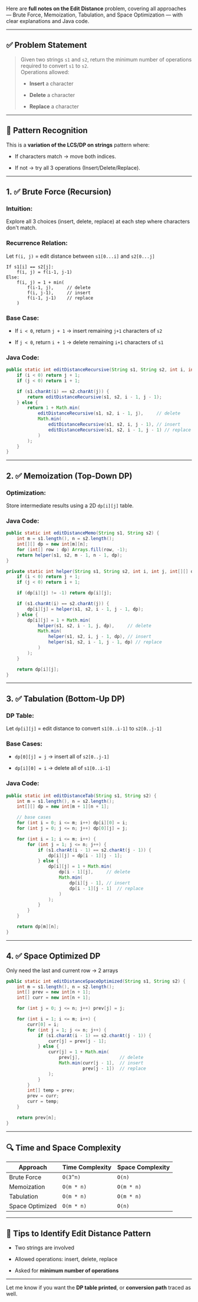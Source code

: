 Here are **full notes on the Edit Distance** problem, covering all approaches — Brute Force, Memoization, Tabulation, and Space Optimization — with clear explanations and Java code.

---

## ✅ Problem Statement

> Given two strings `s1` and `s2`, return the minimum number of operations required to convert `s1` to `s2`.  
> Operations allowed:
> 
> - **Insert** a character
>     
> - **Delete** a character
>     
> - **Replace** a character
>     

---

## 🔁 Pattern Recognition

This is a **variation of the LCS/DP on strings** pattern where:

- If characters match → move both indices.
    
- If not → try all 3 operations (Insert/Delete/Replace).
    

---

## 1. ✅ **Brute Force (Recursion)**

### Intuition:

Explore all 3 choices (insert, delete, replace) at each step where characters don't match.

### Recurrence Relation:

Let `f(i, j)` = edit distance between `s1[0...i]` and `s2[0...j]`

```
If s1[i] == s2[j]:
    f(i, j) = f(i-1, j-1)
Else:
    f(i, j) = 1 + min(
        f(i-1, j),     // delete
        f(i, j-1),     // insert
        f(i-1, j-1)    // replace
    )
```

### Base Case:

- If `i < 0`, return `j + 1` → insert remaining `j+1` characters of `s2`
    
- If `j < 0`, return `i + 1` → delete remaining `i+1` characters of `s1`
    

### Java Code:

```java
public static int editDistanceRecursive(String s1, String s2, int i, int j) {
    if (i < 0) return j + 1;
    if (j < 0) return i + 1;

    if (s1.charAt(i) == s2.charAt(j)) {
        return editDistanceRecursive(s1, s2, i - 1, j - 1);
    } else {
        return 1 + Math.min(
            editDistanceRecursive(s1, s2, i - 1, j),     // delete
            Math.min(
                editDistanceRecursive(s1, s2, i, j - 1), // insert
                editDistanceRecursive(s1, s2, i - 1, j - 1) // replace
            )
        );
    }
}
```

---

## 2. ✅ **Memoization (Top-Down DP)**

### Optimization:

Store intermediate results using a 2D `dp[i][j]` table.

### Java Code:

```java
public static int editDistanceMemo(String s1, String s2) {
    int m = s1.length(), n = s2.length();
    int[][] dp = new int[m][n];
    for (int[] row : dp) Arrays.fill(row, -1);
    return helper(s1, s2, m - 1, n - 1, dp);
}

private static int helper(String s1, String s2, int i, int j, int[][] dp) {
    if (i < 0) return j + 1;
    if (j < 0) return i + 1;

    if (dp[i][j] != -1) return dp[i][j];

    if (s1.charAt(i) == s2.charAt(j)) {
        dp[i][j] = helper(s1, s2, i - 1, j - 1, dp);
    } else {
        dp[i][j] = 1 + Math.min(
            helper(s1, s2, i - 1, j, dp),     // delete
            Math.min(
                helper(s1, s2, i, j - 1, dp), // insert
                helper(s1, s2, i - 1, j - 1, dp) // replace
            )
        );
    }

    return dp[i][j];
}
```

---

## 3. ✅ **Tabulation (Bottom-Up DP)**

### DP Table:

Let `dp[i][j]` = edit distance to convert `s1[0..i-1]` to `s2[0..j-1]`

### Base Cases:

- `dp[0][j] = j` → insert all of `s2[0..j-1]`
    
- `dp[i][0] = i` → delete all of `s1[0..i-1]`
    

### Java Code:

```java
public static int editDistanceTab(String s1, String s2) {
    int m = s1.length(), n = s2.length();
    int[][] dp = new int[m + 1][n + 1];

    // base cases
    for (int i = 0; i <= m; i++) dp[i][0] = i;
    for (int j = 0; j <= n; j++) dp[0][j] = j;

    for (int i = 1; i <= m; i++) {
        for (int j = 1; j <= n; j++) {
            if (s1.charAt(i - 1) == s2.charAt(j - 1)) {
                dp[i][j] = dp[i - 1][j - 1];
            } else {
                dp[i][j] = 1 + Math.min(
                    dp[i - 1][j],     // delete
                    Math.min(
                        dp[i][j - 1], // insert
                        dp[i - 1][j - 1]  // replace
                    )
                );
            }
        }
    }

    return dp[m][n];
}
```

---

## 4. ✅ **Space Optimized DP**

Only need the last and current row → 2 arrays

```java
public static int editDistanceSpaceOptimized(String s1, String s2) {
    int m = s1.length(), n = s2.length();
    int[] prev = new int[n + 1];
    int[] curr = new int[n + 1];

    for (int j = 0; j <= n; j++) prev[j] = j;

    for (int i = 1; i <= m; i++) {
        curr[0] = i;
        for (int j = 1; j <= n; j++) {
            if (s1.charAt(i - 1) == s2.charAt(j - 1)) {
                curr[j] = prev[j - 1];
            } else {
                curr[j] = 1 + Math.min(
                    prev[j],               // delete
                    Math.min(curr[j - 1],  // insert
                             prev[j - 1])  // replace
                );
            }
        }
        int[] temp = prev;
        prev = curr;
        curr = temp;
    }

    return prev[n];
}
```

---

## 🔍 Time and Space Complexity

|Approach|Time Complexity|Space Complexity|
|---|---|---|
|Brute Force|`O(3^n)`|`O(n)`|
|Memoization|`O(m * n)`|`O(m * n)`|
|Tabulation|`O(m * n)`|`O(m * n)`|
|Space Optimized|`O(m * n)`|`O(n)`|

---

## 🧠 Tips to Identify Edit Distance Pattern

- Two strings are involved
    
- Allowed operations: insert, delete, replace
    
- Asked for **minimum number of operations**
    

---

Let me know if you want the **DP table printed**, or **conversion path** traced as well.
